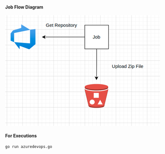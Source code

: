 #### Job Flow Diagram


![Alt text](./image/azuredevops.png "Fluxo")


#### For Executions

```
go run azuredevops.go

```
